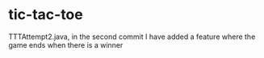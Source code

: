 # tic-tac-toe
TTTAttempt2.java, in the second commit I have added a feature where the game ends when there is a winner
